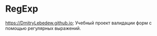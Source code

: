 # RegExp 
https://DmitryLebedew.github.io;
Учебный проект валидации форм с помощью регулярных выражений. 
